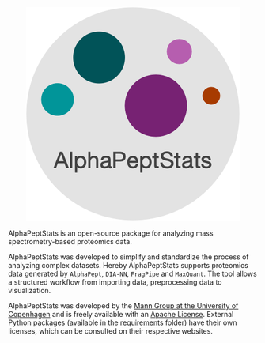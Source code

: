 

<p align="center">
  <img src="https://github.com/MannLabs/alphapeptstats/blob/main/alphastats/gui/alphapeptstats_logo.png?raw=true" />
</p>

 
AlphaPeptStats is an open-source package for analyzing mass spectrometry-based proteomics data.

AlphaPeptStats was developed to simplify and standardize the process of analyzing complex datasets. Hereby AlphaPeptStats supports proteomics data generated by `AlphaPept`, `DIA-NN`, `FragPipe` and `MaxQuant`. The tool allows a structured workflow from importing data, preprocessing data to visualization.

AlphaPeptStats was developed by the [Mann Group at the University of Copenhagen](https://www.biochem.mpg.de/mann) and is freely available with an [Apache License](LICENSE.txt). External Python packages (available in the [requirements](requirements) folder) have their own licenses, which can be consulted on their respective websites.
